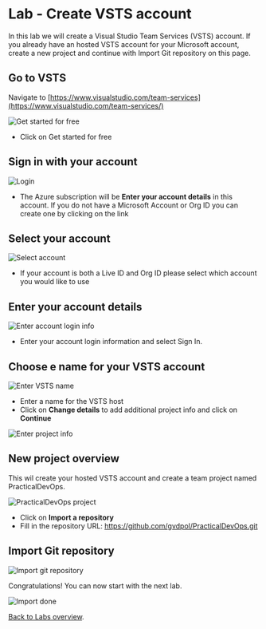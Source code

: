 # Lab - Create VSTS account

In this lab we will create a Visual Studio Team Services (VSTS) account.
If you already have an hosted VSTS account for your Microsoft account, create a new project and continue with Import Git repository on this page.

## Go to VSTS

Navigate to [https://www.visualstudio.com/team-services](https://www.visualstudio.com/team-services/)

![Get started for free](<media/VSTS-getstartedforfree.png>)

- Click on Get started for free

## Sign in with your account

![Login](<media/VSTS-login.png>)

- The Azure subscription will be **Enter your account details** in this account. If you do not have a Microsoft Account or Org ID you can create one by clicking on the link

## Select your account

![Select account](<media/VSTS-selectaccount.png>)

- If your account is both a Live ID and Org ID please select which account you would like to use

## Enter your account details

![Enter account login info](<media/VSTS-signindialog.png>)

- Enter your account login information and select Sign In.

## Choose e name for your VSTS account

![Enter VSTS name](<media/VSTS-createinstance.png>)

- Enter a name for the VSTS host
- Click on **Change details** to add additional project info and click on **Continue**

![Enter project info](<media/VSTS-changedetails.png>)

## New project overview

This wil create your hosted VSTS account and create a team project named PracticalDevOps.

![PracticalDevOps project](<media/VSTS-teamproject.png>)

- Click on **Import a repository**
- Fill in the repository URL: https://github.com/gvdpol/PracticalDevOps.git 

## Import Git repository

![Import git repository](<media/VSTS-importgithub.png>)

Congratulations! You can now start with the next lab.

![Import done](<media/VSTS-done.png>)

[Back to Labs overview](../../Readme.md).
